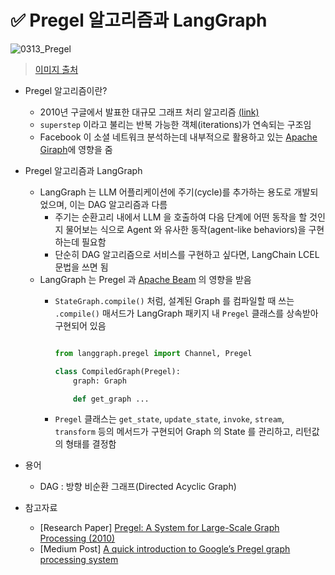 # ✅ Pregel 알고리즘과 LangGraph

![0313_Pregel](https://github.com/code-sum/AI-TIL/assets/106902415/9f75d5b7-4559-40fe-a613-ea5273b99b45)

> [이미지 출처](https://15799.courses.cs.cmu.edu/fall2013/static/papers/p135-malewicz.pdf)



- Pregel 알고리즘이란?
  - 2010년 구글에서 발표한 대규모 그래프 처리 알고리즘 [(link)](https://research.google/pubs/pregel-a-system-for-large-scale-graph-processing/)
  - `superstep` 이라고 불리는 반복 가능한 객체(iterations)가 연속되는 구조임
  - Facebook 이 소셜 네트워크 분석하는데 내부적으로 활용하고 있는 [Apache Giraph](https://github.com/apache/giraph)에 영향을 줌



- Pregel 알고리즘과 LangGraph
  - LangGraph 는 LLM 어플리케이션에 주기(cycle)를 추가하는 용도로 개발되었으며, 이는 DAG 알고리즘과 다름
    - 주기는 순환고리 내에서 LLM 을 호출하여 다음 단계에 어떤 동작을 할 것인지 물어보는 식으로 Agent 와 유사한 동작(agent-like behaviors)을 구현하는데 필요함
    - 단순히 DAG 알고리즘으로 서비스를 구현하고 싶다면, LangChain LCEL 문법을 쓰면 됨
  - LangGraph 는 Pregel 과 [Apache Beam](https://beam.apache.org/) 의 영향을 받음
    - `StateGraph.compile()` 처럼, 설계된 Graph 를 컴파일할 때 쓰는 `.compile()` 매서드가 LangGraph 패키지 내 `Pregel` 클래스를 상속받아 구현되어 있음
   
      
      ```python

      from langgraph.pregel import Channel, Pregel
      
      class CompiledGraph(Pregel):
          graph: Graph
      
          def get_graph ...
      ```

    - `Pregel` 클래스는 `get_state`, `update_state`, `invoke`, `stream`, `transform` 등의 메서드가 구현되어 Graph 의 State 를 관리하고, 리턴값의 형태를 결정함


- 용어
  - DAG : 방향 비순환 그래프(Directed Acyclic Graph)



- 참고자료
  - [Research Paper] [Pregel: A System for Large-Scale Graph Processing (2010)](https://15799.courses.cs.cmu.edu/fall2013/static/papers/p135-malewicz.pdf)
  - [Medium Post] [A quick introduction to Google’s Pregel graph processing system](https://medium.com/@AdityaChatterjee/googles-pregel-graph-processing-system-90341156848a)

